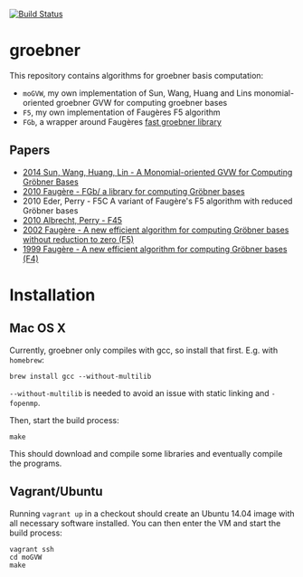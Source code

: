 [![Build Status](http://img.shields.io/travis/pichtj/groebner.svg?style=flat-square)](https://travis-ci.org/pichtj/groebner)

# groebner

This repository contains algorithms for groebner basis computation:
* `moGVW`, my own implementation of Sun, Wang, Huang and Lins monomial-oriented groebner GVW for computing groebner bases
* `F5`, my own implementation of Faugères F5 algorithm
* `FGb`, a wrapper around Faugères [fast groebner library](http://www-polsys.lip6.fr/~jcf/FGb/index.html)

## Papers

* [2014 Sun, Wang, Huang, Lin - A Monomial-oriented GVW for Computing Gröbner Bases](https://arxiv.org/abs/1410.0105v1)
* [2010 Faugère - FGb/ a library for computing Gröbner bases](http://www-polsys.lip6.fr/~jcf/Papers/ICMS.pdf)
* 2010 Eder, Perry - F5C A variant of Faugère's F5 algorithm with reduced Gröbner bases
* [2010 Albrecht, Perry - F45](https://arxiv.org/abs/1006.4933v2)
* [2002 Faugère - A new efficient algorithm for computing Gröbner bases without reduction to zero (F5)](http://www-polsys.lip6.fr/~jcf/Papers/F02a.pdf)
* [1999 Faugère - A new efficient algorithm for computing Gröbner bases (F4)](http://www-polsys.lip6.fr/~jcf/Papers/F99a.pdf)

# Installation 

## Mac OS X

Currently, groebner only compiles with gcc, so install that first. E.g. with `homebrew`:

```
brew install gcc --without-multilib
```

`--without-multilib` is needed to avoid an issue with static linking and `-fopenmp`.

Then, start the build process:

```
make
```

This should download and compile some libraries and eventually compile the programs.

## Vagrant/Ubuntu 

Running `vagrant up` in a checkout should create an Ubuntu 14.04 image with all necessary software installed. You can then enter the VM and start the build process:

```
vagrant ssh
cd moGVW
make
```
